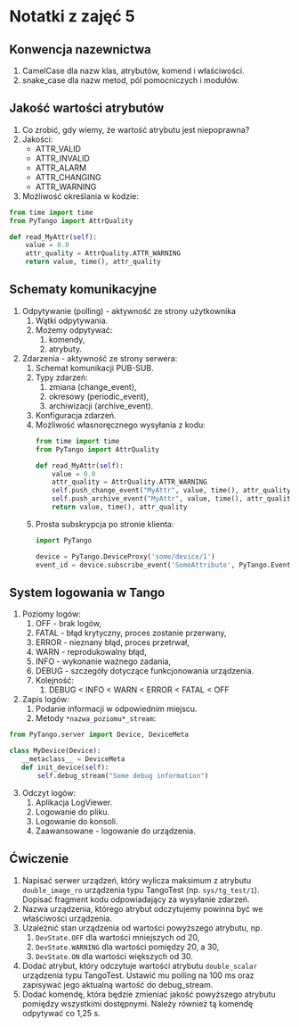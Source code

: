 Notatki z zajęć 5
=================

Konwencja nazewnictwa
---------------------
1. CamelCase dla nazw klas, atrybutów, komend i właściwości.
2. snake_case dla nazw metod, pól pomocniczych i modułów. 

Jakość wartości atrybutów
-------------------------
1. Co zrobić, gdy wiemy, że wartość atrybutu jest niepoprawna?
2. Jakości:
    * ATTR_VALID
    * ATTR_INVALID
    * ATTR_ALARM
    * ATTR_CHANGING
    * ATTR_WARNING
3. Możliwość określania w kodzie:
```python
from time import time
from PyTango import AttrQuality

def read_MyAttr(self):
    value = 0.0
    attr_quality = AttrQuality.ATTR_WARNING
    return value, time(), attr_quality
```

Schematy komunikacyjne
----------------------
1. Odpytywanie (polling) - aktywność ze strony użytkownika
    1. Wątki odpytywania.
    1. Możemy odpytywać:
        1. komendy,
        2. atrybuty.
2. Zdarzenia - aktywność ze strony serwera:
    1. Schemat komunikacji PUB-SUB.
    2. Typy zdarzeń:
        1. zmiana (change_event),
        2. okresowy (periodic_event),
        3. archiwizacji (archive_event).
    3. Konfiguracja zdarzeń.
    4. Możliwość własnoręcznego wysyłania z kodu:
        ```python
        from time import time
        from PyTango import AttrQuality
        
        def read_MyAttr(self):
            value = 0.0
            attr_quality = AttrQuality.ATTR_WARNING
            self.push_change_event("MyAttr", value, time(), attr_quality)
            self.push_archive_event("MyAttr", value, time(), attr_quality)
            return value, time(), attr_quality
        ```
    5.  Prosta subskrypcja po stronie klienta:
        ```python
        import PyTango
        
        device = PyTango.DeviceProxy('some/device/1')
        event_id = device.subscribe_event('SomeAttribute', PyTango.EventType.CHANGE_EVENT, PyTango.utils.EventCallBack())
        ```

System logowania w Tango
------------------------
1. Poziomy logów:
    1. OFF - brak logów,
    2. FATAL - błąd krytyczny, proces zostanie przerwany,
    3. ERROR - nieznany błąd, proces przetrwał,
    4. WARN - reprodukowalny błąd,
    5. INFO - wykonanie ważnego zadania,
    6. DEBUG - szczegóły dotyczące funkcjonowania urządzenia.
    7. Kolejność:
        1. DEBUG < INFO < WARN < ERROR < FATAL < OFF
2. Zapis logów:
    1. Podanie informacji w odpowiednim miejscu.
    2. Metody `*nazwa_poziomu*_stream`:
```python
from PyTango.server import Device, DeviceMeta

class MyDevice(Device):
   __metaclass__ = DeviceMeta
   def init_device(self):
       self.debug_stream("Some debug information")
```
3. Odczyt logów:
    1. Aplikacja LogViewer.
    2. Logowanie do pliku.
    3. Logowanie do konsoli.
    4. Zaawansowane - logowanie do urządzenia.
    
Ćwiczenie
---------
1. Napisać serwer urządzeń, który wylicza maksimum z atrybutu `double_image_ro` urządzenia typu TangoTest (np. `sys/tg_test/1`). Dopisać fragment kodu odpowiadający za wysyłanie zdarzeń.
2. Nazwa urządzenia, którego atrybut odczytujemy powinna być we właściwości urządzenia.
3. Uzależnić stan urządzenia od wartości powyższego atrybutu, np. 
	1. `DevState.OFF` dla wartości mniejszych od 20,
	2. `DevState.WARNING` dla wartości pomiędzy 20, a 30,
	3. `DevState.ON` dla wartości większych od 30.
4. Dodać atrybut, który odczytuje wartości atrybutu `double_scalar` urządzenia typu TangoTest. Ustawić mu polling na 100 ms oraz zapisywać jego aktualną wartość do debug_stream.
5. Dodać komendę, która będzie zmieniać jakość powyższego atrybutu pomiędzy wszystkimi dostępnymi. Należy również tą komendę odpytywać co 1,25 s. 
